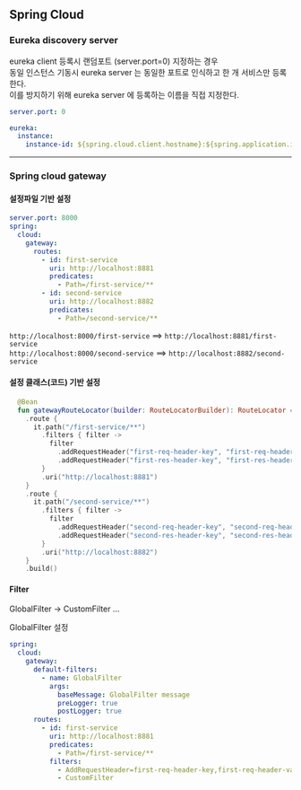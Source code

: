 ## Spring Cloud


### Eureka discovery server

eureka client 등록시 랜덤포트 (server.port=0) 지정하는 경우<br/>
동일 인스턴스 기동시 eureka server 는 동일한 포트로 인식하고 한 개 서비스만 등록한다.<br/>
이를 방지하기 위해 eureka server 에 등록하는 이름을 직접 지정한다.<br/>
```yml
server.port: 0

eureka:
  instance:
    instance-id: ${spring.cloud.client.hostname}:${spring.application.instance_id:${random.value}}
```

---

### Spring cloud gateway

#### 설정파일 기반 설정
```yml
server.port: 8000
spring:
  cloud:
    gateway:
      routes:
        - id: first-service
          uri: http://localhost:8881
          predicates:
            - Path=/first-service/**
        - id: second-service
          uri: http://localhost:8882
          predicates:
            - Path=/second-service/**
```

`http://localhost:8000/first-service` ==> `http://localhost:8881/first-service` <br/>
`http://localhost:8000/second-service` ==> `http://localhost:8882/second-service` <br/>

#### 설정 클래스(코드) 기반 설정
```kotlin
  @Bean
  fun gatewayRouteLocator(builder: RouteLocatorBuilder): RouteLocator = builder.routes()
    .route {
      it.path("/first-service/**")
        .filters { filter ->
          filter
            .addRequestHeader("first-req-header-key", "first-req-header-value")
            .addRequestHeader("first-res-header-key", "first-res-header-value")
        }
        .uri("http://localhost:8881")
    }
    .route {
      it.path("/second-service/**")
        .filters { filter ->
          filter
            .addRequestHeader("second-req-header-key", "second-req-header-value")
            .addRequestHeader("second-res-header-key", "second-res-header-value")
        }
        .uri("http://localhost:8882")
    }
    .build()
```

#### Filter

GlobalFilter -> CustomFilter ...

GlobalFilter 설정
```yml
spring:
  cloud:
    gateway:
      default-filters:
        - name: GlobalFilter
          args:
            baseMessage: GlobalFilter message
            preLogger: true
            postLogger: true
      routes:
        - id: first-service
          uri: http://localhost:8881
          predicates:
            - Path=/first-service/**
          filters:
            - AddRequestHeader=first-req-header-key,first-req-header-value
            - CustomFilter            
```
